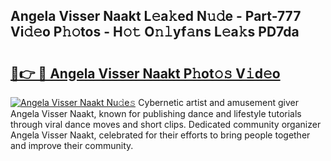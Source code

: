 ## Angela Visser Naakt L𝚎a𝚔ed N𝚞𝚍e - Part-777 Vi𝚍𝚎o P𝚑𝚘tos - H𝚘𝚝 O𝚗𝚕yf𝚊ns L𝚎a𝚔s PD7da

# <h2><a href="http://kf5y8q.oniu.top/?m=Angela+Visser+Naakt">🔗👉 🔴 Angela Visser Naakt P𝚑ot𝚘𝚜 V𝚒d𝚎o</a></h2>

[![Angela Visser Naakt Nu𝚍e𝚜](https://i.imgur.com/0qMVB7G.gif)](http://kf5y8q.oniu.top/?m=Angela+Visser+Naakt)
Cybernetic artist and amusement giver Angela Visser Naakt, known for publishing dance and lifestyle tutorials through viral dance moves and short clips. Dedicated community organizer Angela Visser Naakt, celebrated for their efforts to bring people together and improve their community.  
